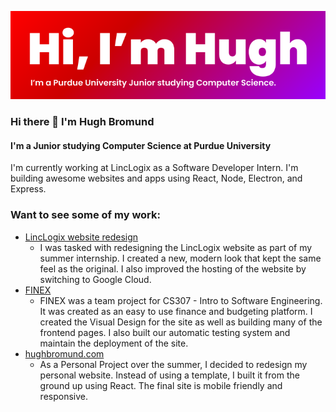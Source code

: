 <p align="center">
<img src="https://raw.githubusercontent.com/hughbromund/hughbromund/master/header.png" alt="Hugh Bromund"/>
</p>

### Hi there 👋 I'm Hugh Bromund

#### I'm a Junior studying Computer Science at Purdue University

I'm currently working at LincLogix as a Software Developer Intern. I'm building awesome websites and apps using React, Node, Electron, and Express.

### Want to see some of my work:

- [LincLogix website redesign](https://www.linclogix.com)
  - I was tasked with redesigning the LincLogix website as part of my summer internship. I created a new, modern look that kept the same feel as the original. I also improved the hosting of the website by switching to Google Cloud.
- [FINEX](https://finex.money)
  - FINEX was a team project for CS307 - Intro to Software Engineering. It was created as an easy to use finance and budgeting platform. I created the Visual Design for the site as well as building many of the frontend pages. I also built our automatic testing system and maintain the deployment of the site.
- [hughbromund.com](https://hughbromund.com)
  - As a Personal Project over the summer, I decided to redesign my personal website. Instead of using a template, I built it from the ground up using React. The final site is mobile friendly and responsive.

<!-- Check out some of the cool projects I've been working on recently. -->

<!-- | Name                | Repo                                                    | Website                                                      |
| ------------------- | ------------------------------------------------------- | ------------------------------------------------------------ |
| _FINEX_             | [repo](https://github.com/hughbromund/FINEX)            | [live website](https://finex.money)                          |
| _Adventurous Sloth_ | [repo](https://github.com/hughbromund/AdventurousSloth) | [live website](https://adventurous-sloth-1.ue.r.appspot.com) | -->

<!--START_SECTION:waka-->
<!--END_SECTION:waka-->

<!--
**hughbromund/hughbromund** is a ✨ _special_ ✨ repository because its `README.md` (this file) appears on your GitHub profile.

Here are some ideas to get you started:

- 🔭 I’m currently working on ...
- 🌱 I’m currently learning ...
- 👯 I’m looking to collaborate on ...
- 🤔 I’m looking for help with ...
- 💬 Ask me about ...
- 📫 How to reach me: ...
- 😄 Pronouns: ...
- ⚡ Fun fact: ...
-->
